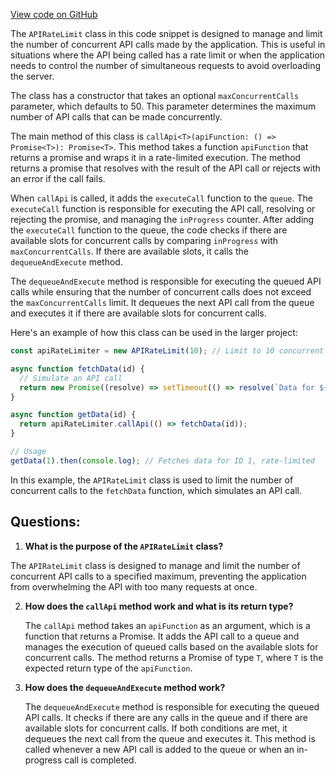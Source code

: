 [View code on GitHub](https://github.com/context-labs/autodoc/src/cli/utils/APIRateLimit.ts)

The `APIRateLimit` class in this code snippet is designed to manage and limit the number of concurrent API calls made by the application. This is useful in situations where the API being called has a rate limit or when the application needs to control the number of simultaneous requests to avoid overloading the server.

The class has a constructor that takes an optional `maxConcurrentCalls` parameter, which defaults to 50. This parameter determines the maximum number of API calls that can be made concurrently.

The main method of this class is `callApi<T>(apiFunction: () => Promise<T>): Promise<T>`. This method takes a function `apiFunction` that returns a promise and wraps it in a rate-limited execution. The method returns a promise that resolves with the result of the API call or rejects with an error if the call fails.

When `callApi` is called, it adds the `executeCall` function to the `queue`. The `executeCall` function is responsible for executing the API call, resolving or rejecting the promise, and managing the `inProgress` counter. After adding the `executeCall` function to the queue, the code checks if there are available slots for concurrent calls by comparing `inProgress` with `maxConcurrentCalls`. If there are available slots, it calls the `dequeueAndExecute` method.

The `dequeueAndExecute` method is responsible for executing the queued API calls while ensuring that the number of concurrent calls does not exceed the `maxConcurrentCalls` limit. It dequeues the next API call from the queue and executes it if there are available slots for concurrent calls.

Here's an example of how this class can be used in the larger project:

```javascript
const apiRateLimiter = new APIRateLimit(10); // Limit to 10 concurrent calls

async function fetchData(id) {
  // Simulate an API call
  return new Promise((resolve) => setTimeout(() => resolve(`Data for ${id}`), 1000));
}

async function getData(id) {
  return apiRateLimiter.callApi(() => fetchData(id));
}

// Usage
getData(1).then(console.log); // Fetches data for ID 1, rate-limited
```

In this example, the `APIRateLimit` class is used to limit the number of concurrent calls to the `fetchData` function, which simulates an API call.
## Questions: 
 1. **What is the purpose of the `APIRateLimit` class?**

   The `APIRateLimit` class is designed to manage and limit the number of concurrent API calls to a specified maximum, preventing the application from overwhelming the API with too many requests at once.

2. **How does the `callApi` method work and what is its return type?**

   The `callApi` method takes an `apiFunction` as an argument, which is a function that returns a Promise. It adds the API call to a queue and manages the execution of queued calls based on the available slots for concurrent calls. The method returns a Promise of type `T`, where `T` is the expected return type of the `apiFunction`.

3. **How does the `dequeueAndExecute` method work?**

   The `dequeueAndExecute` method is responsible for executing the queued API calls. It checks if there are any calls in the queue and if there are available slots for concurrent calls. If both conditions are met, it dequeues the next call from the queue and executes it. This method is called whenever a new API call is added to the queue or when an in-progress call is completed.